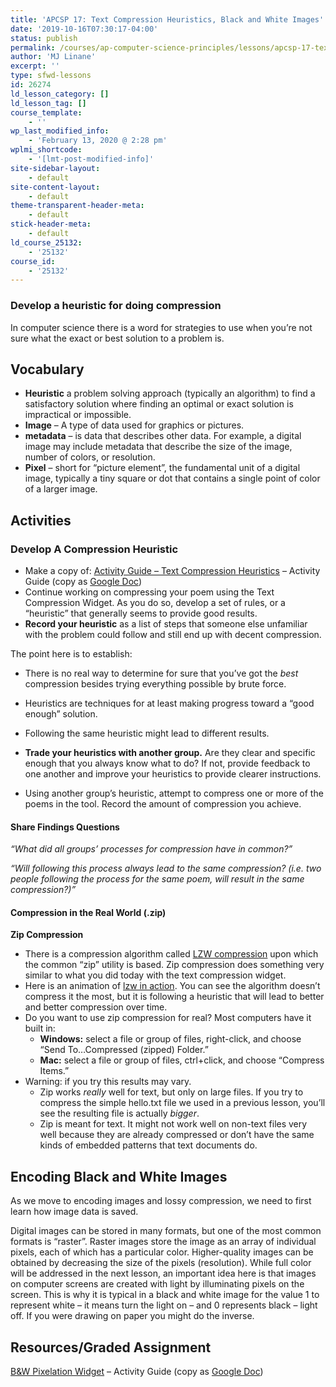 ```yaml
---
title: 'APCSP 17: Text Compression Heuristics, Black and White Images'
date: '2019-10-16T07:30:17-04:00'
status: publish
permalink: /courses/ap-computer-science-principles/lessons/apcsp-17-text-compression-heuristics-black-and-white-images
author: 'MJ Linane'
excerpt: ''
type: sfwd-lessons
id: 26274
ld_lesson_category: []
ld_lesson_tag: []
course_template:
    - ''
wp_last_modified_info:
    - 'February 13, 2020 @ 2:28 pm'
wplmi_shortcode:
    - '[lmt-post-modified-info]'
site-sidebar-layout:
    - default
site-content-layout:
    - default
theme-transparent-header-meta:
    - default
stick-header-meta:
    - default
ld_course_25132:
    - '25132'
course_id:
    - '25132'
---
```

### Develop a heuristic for doing compression

In computer science there is a word for strategies to use when you’re not sure what the exact or best solution to a problem is.

**Vocabulary**
--------------

- **Heuristic** a problem solving approach (typically an algorithm) to find a satisfactory solution where finding an optimal or exact solution is impractical or impossible.
- **Image** – A type of data used for graphics or pictures.
- **metadata** – is data that describes other data. For example, a digital image may include metadata that describe the size of the image, number of colors, or resolution.
- **Pixel** – short for “picture element”, the fundamental unit of a digital image, typically a tiny square or dot that contains a single point of color of a larger image.

**Activities**
--------------

### Develop A Compression Heuristic

- Make a copy of: [Activity Guide – Text Compression Heuristics](https://docs.google.com/document/d/1U1SPSyBYS9tnJmpnQd-xbWnhb6TpwdJ6i82H662hxdM/export?format=pdf) – Activity Guide (copy as [Google Doc](https://docs.google.com/document/d/1U1SPSyBYS9tnJmpnQd-xbWnhb6TpwdJ6i82H662hxdM/copy))
- Continue working on compressing your poem using the Text Compression Widget. As you do so, develop a set of rules, or a “heuristic” that generally seems to provide good results.
- **Record your heuristic** as a list of steps that someone else unfamiliar with the problem could follow and still end up with decent compression.

The point here is to establish:

- There is no real way to determine for sure that you’ve got the *best* compression besides trying everything possible by brute force.
- Heuristics are techniques for at least making progress toward a “good enough” solution.
- Following the same heuristic might lead to different results.

- **Trade your heuristics with another group.** Are they clear and specific enough that you always know what to do? If not, provide feedback to one another and improve your heuristics to provide clearer instructions.
- Using another group’s heuristic, attempt to compress one or more of the poems in the tool. Record the amount of compression you achieve.

#### **Share Findings** Questions

*“What did all groups’ processes for compression have in common?”*

*“Will following this process always lead to the same compression? (i.e. two people following the process for the same poem, will result in the same compression?)”*

#### Compression in the Real World (.zip)

**Zip Compression**

- There is a compression algorithm called [LZW compression](https://en.wikipedia.org/wiki/Lempel%E2%80%93Ziv%E2%80%93Welch) upon which the common “zip” utility is based. Zip compression does something very similar to what you did today with the text compression widget.
- Here is an animation of [lzw in action](https://curriculum.code.org/media/uploads/lempelziv.gif). You can see the algorithm doesn’t compress it the most, but it is following a heuristic that will lead to better and better compression over time.
- Do you want to use zip compression for real? Most computers have it built in:
  - **Windows:** select a file or group of files, right-click, and choose “Send To…Compressed (zipped) Folder.”
  - **Mac:** select a file or group of files, ctrl+click, and choose “Compress Items.”
- Warning: if you try this results may vary.
  - Zip works *really* well for text, but only on large files. If you try to compress the simple hello.txt file we used in a previous lesson, you’ll see the resulting file is actually *bigger*.
  - Zip is meant for text. It might not work well on non-text files very well because they are already compressed or don’t have the same kinds of embedded patterns that text documents do.

Encoding Black and White Images
-------------------------------

As we move to encoding images and lossy compression, we need to first learn how image data is saved.

Digital images can be stored in many formats, but one of the most common formats is “raster”. Raster images store the image as an array of individual pixels, each of which has a particular color. Higher-quality images can be obtained by decreasing the size of the pixels (resolution). While full color will be addressed in the next lesson, an important idea here is that images on computer screens are created with light by illuminating pixels on the screen. This is why it is typical in a black and white image for the value 1 to represent white – it means turn the light on – and 0 represents black – light off. If you were drawing on paper you might do the inverse.

Resources/Graded Assignment
---------------------------

 [B&amp;W Pixelation Widget](https://docs.google.com/document/d/1kLLr-ELXgBKDULCYDm3slAVQkszAHez85es7aLdAk_Q/export?format=pdf) – Activity Guide (copy as [Google Doc](https://docs.google.com/document/d/1kLLr-ELXgBKDULCYDm3slAVQkszAHez85es7aLdAk_Q/copy))